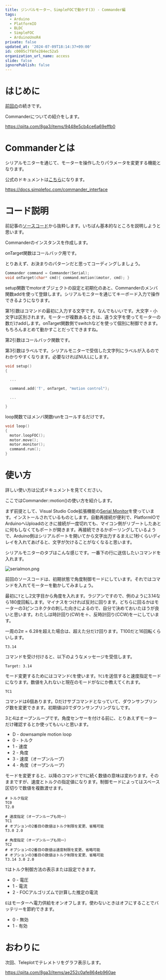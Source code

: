 ```yaml
---
title: ジンバルモーター、SimpleFOCで動かす(3) - Commander編
tags:
  - Arduino
  - PlatformIO
  - BLDC
  - SimpleFOC
  - ArduinoUnoR4
private: false
updated_at: '2024-07-09T18:14:37+09:00'
id: c0005c7f8fe284ec52a5
organization_url_name: access
slide: false
ignorePublish: false
---
```

# はじめに

[前回の](https://qiita.com/8ga3/items/9448e5cb4ce6a69effb0)の続きです。

Commanderについての紹介をします。

https://qiita.com/8ga3/items/9448e5cb4ce6a69effb0

# Commanderとは

シリアルモニターを通じて、モーターを操作したりパラメータを変更する機能となります。

公式のドキュメントは[こちら](https://docs.simplefoc.com/commander_interface)になります。

https://docs.simplefoc.com/commander_interface

# コード説明

前記事の[ソースコード](https://qiita.com/8ga3/items/9448e5cb4ce6a69effb0#%E3%82%BD%E3%83%BC%E3%82%B9%E3%82%B3%E3%83%BC%E3%83%89)から抜粋します。いちばん基本的なところを説明しようと思います。

Commanderのインスタンスを作成します。

onTarget関数はコールバック用です。

とりあえず、お決まりのパターンだと思ってコーディングしましょう。

```cpp
Commander command = Commander(Serial);
void onTarget(char* cmd){ command.motion(&motor, cmd); }
```

setup関数でmotorオブジェクトの設定と初期化のあと、Commanderのメンバ関数addを使って登録します。シリアルモニターを通じてキーボード入力で操作できるようになります。

第1引数はコマンドの最初に入力する文字です。なんでもいいです。大文字・小文字は区別されます。モーターが複数あるときは、違う文字を使ってモーターの数だけaddします。onTarget関数側でswitchなどを使って個別に制御できます。もちろんまとめて動かすことだってできますね。

第2引数はコールバック関数です。

第3引数はラベルです。シリアルモニターで受信した文字列にラベルが入るのでわかりやすくなります。必要なければNULLにします。

```cpp
void setup()
{

  ...

  command.add('T', onTarget, "motion control");

  ...

}
```

loop関数ではメンバ関数runをコールするだけです。

```cpp
void loop()
{
  motor.loopFOC();
  motor.move();
  motor.monitor();
  command.run();
}
```

# 使い方

詳しい使い方は公式ドキュメントを見てください。

ここではCommander::motion()の使い方を紹介します。

まず前提として、Visual Studio Code拡張機能の[Serial Monitor](https://marketplace.visualstudio.com/items?itemName=ms-vscode.vscode-serial-monitor)を使っています。インストールされているものとします。自動再接続が便利で、PlatformIOでArduinoへUploadのときに接続が一度切れても、マイコン側がリブートしたあとに何もしなくてもポートが開きます。再接続できるかポーリングしているようで、Arduino側はシリアルポートを開いてから文字出力するまえに1秒くらいディレイを入れてあげると、文字が欠けることがなくなると思います。

シリアルモニターのタブはこんな感じです。一番下の行に送信したいコマンドを入れます。

![serialmon.png](https://qiita-image-store.s3.ap-northeast-1.amazonaws.com/0/3569302/09470687-c50b-d8da-6ea3-41733c7377d3.png)

前回のソースコードは、初期状態で角度制御モードにしています。それではコマンドを入れてモーターを動かしてみましょう。

最初に`T`とし2文字目から角度を入れます。ラジアンですので、例のように3.14なら180度回転します。マイナスをつければ反対に回ります。どちらに回るかはモーターの3ピンコネクタの刺した向きによるので、自分で決めておいたほうが良いと思います。わたしは時計回り(CW)を＋、反時計回り(CCW)をーにしています。

一周の$2π=6.28$を超えた場合は、超えた分だけ回ります。T100だと16回転くらいします。

```shell
T3.14
```

コマンドを受け付けると、以下のようなメッセージを受信します。

```shell
Target: 3.14
```

モード変更するためにはコマンド`C`を使います。`TC1`を送信すると速度指定モードになります。数値を入れないと現在のモードがなにか教えてくれます。

```shell
TC1
```

コマンドは6個あります。Dだけサブコマンドとなっていて、ダウンサンプリング数を変更できます。初期値は0でダウンサンプリングなしです。

3と4はオープンループです。角度センサーを付ける前に、とりあえずモーターだけ確認するとか使ってもいいと思います。

* D - downsample motion loop
* 0 - トルク
* 1 - 速度
* 2 - 角度
* 3 - 速度（オープンループ）
* 4 - 角度（オープンループ）

モードを変更すると、以降のコマンドで`T`に続く数値の意味は変わります。そのままですが、速度とトルクの指定値になります。制御モードによってはスペース区切りで数値を複数渡せます。

```shell
# トルク指定
TC0
T2.0

# 速度指定（オープンループも同一）
TC1
# オプションの2番目の数値はトルク制限を変更、省略可能
T3.0 2.0

# 角度指定（オープンループも同一）
TC2
# オプションの2番目の数値は速度制限を変更、省略可能
# オプションの3番目の数値はトルク制限を変更、省略可能
T3.14 3.0 2.0
```

`T`はトルク制御方法の表示または設定できます。

* 0 - 電圧
* 1 - 電流
* 2 - FOCアルゴリズムで計算した推定の電流

`E`はモーターへ電力供給をオンオフします。使わないときはオフにすることでバッテリーを節約できます。

* 0 - 無効
* 1 - 有効

# おわりに

次回、Teleplotでテレメトリをグラフ表示します。

https://qiita.com/8ga3/items/ae252c0afe864eb960ae
